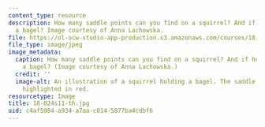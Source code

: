 ```yaml
---
content_type: resource
description: How many saddle points can you find on a squirrel? And if he is eating
  a bagel? Image courtesy of Anna Lachowska.
file: https://ol-ocw-studio-app-production.s3.amazonaws.com/courses/18-024-multivariable-calculus-with-theory-spring-2011/c4af5984a934a7aac0145877ba4cdbf6_18-024s11-th.jpg
file_type: image/jpeg
image_metadata:
  caption: How many saddle points can you find on a squirrel? And if he is eating
    a bagel? (Image courtesy of Anna Lachowska.)
  credit: ''
  image-alt: An illustration of a squirrel holding a bagel. The saddle points are
    highlighted in red.
resourcetype: Image
title: 18-024s11-th.jpg
uid: c4af5984-a934-a7aa-c014-5877ba4cdbf6
---
```

